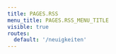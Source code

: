 ```yaml
---
title: PAGES.RSS
menu_title: PAGES.RSS_MENU_TITLE
visible: true
routes:
  default: '/neuigkeiten'
---
```


